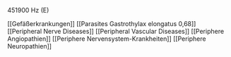 451900 Hz (E)

[[Gefäßerkrankungen]]
[[Parasites Gastrothylax elongatus 0,68]]
[[Peripheral Nerve Diseases]]
[[Peripheral Vascular Diseases]]
[[Periphere Angiopathien]]
[[Periphere Nervensystem-Krankheiten]]
[[Periphere Neuropathien]]